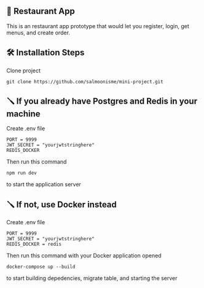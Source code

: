 ## 📱 Restaurant App

This is an restaurant app prototype that would let you register, login, get menus, and create order.

## 🛠️ Installation Steps

Clone project
``` bson
git clone https://github.com/salmoonisme/mini-project.git
```
## 🪛 If you already have Postgres and Redis in your machine
Create .env file 
```bson
PORT = 9999
JWT_SECRET = "yourjwtstringhere"
REDIS_DOCKER
```

Then run this command
``` bson
npm run dev
```
to start the application server

## 🪛 If not, use Docker instead
Create .env file 
```bson
PORT = 9999
JWT_SECRET = "yourjwtstringhere"
REDIS_DOCKER = redis
```

Then run this command with your Docker application opened
``` bson
docker-compose up --build
```
to start building depedencies, migrate table, and starting the server
